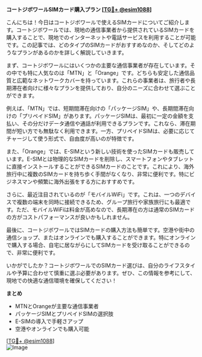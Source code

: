**コートジボワールSIMカード購入プラン [[TG💪+ @esim1088](https://t.me/s/esim1088)]**

こんにちは！今日はコートジボワールで使えるSIMカードについてご紹介します。コートジボワールでは、現地の通信事業者から提供されているSIMカードを購入することで、現地でのインターネットや電話サービスを利用することが可能です。この記事では、どのタイプのSIMカードがおすすめなのか、そしてどのようなプランがあるのかを詳しく解説していきます。

まず、コートジボワールにはいくつかの主要な通信事業者が存在しています。その中でも特に人気なのは「MTN」と「Orange」です。どちらも安定した通信品質と広範なネットワークカバーを持っています。これらの事業者は、旅行者や長期滞在者向けに様々なプランを提供しており、自分のニーズに合わせて選ぶことができます。

例えば、「MTN」では、短期間滞在向けの「パッケージSIM」や、長期間滞在向けの「プリペイドSIM」があります。パッケージSIMは、最初に一定の金額を支払い、その分だけデータ通信や通話が利用できるプランです。これなら、滞在期間が短い方でも無駄なく利用できます。一方、プリペイドSIMは、必要に応じてチャージして使う形式で、自由度が高いのが特徴です。

また、「Orange」では、E-SIMという新しい技術を使ったSIMカードも販売しています。E-SIMとは物理的なSIMカードを削除し、スマートフォンやタブレットに直接インストールすることができるSIMカードのことです。これにより、海外旅行中に複数のSIMカードを持ち歩く手間がなくなり、非常に便利です。特にビジネスマンや頻繁に海外出張をする方におすすめです。

さらに、最近注目されているのが「モバイルWiFi」です。これは、一つのデバイスで複数の端末を同時に接続できるため、グループ旅行や家族旅行にも最適です。ただ、モバイルWiFiは料金が高めなので、長期滞在の方は通常のSIMカードの方がコストパフォーマンスが良いかもしれません。

最後に、コートジボワールではSIMカードの購入方法も簡単です。空港や街中の通信ショップ、またはオンラインでも購入することができます。特にオンラインで購入する場合、自宅に居ながらにしてSIMカードを受け取ることができるので、非常に便利です。

いかがでしたか？コートジボワールでのSIMカード選びは、自分のライフスタイルや予算に合わせて慎重に選ぶ必要があります。ぜひ、この情報を参考にして、現地での快適な通信環境を確保してください！

**まとめ**
- MTNとOrangeが主要な通信事業者
- パッケージSIMとプリペイドSIMの選択肢
- E-SIMの導入で手軽さアップ
- 空港やオンラインでも購入可能

[[TG💪+ @esim1088](https://t.me/s/esim1088)]  
![Image](https://i.postimg.cc/Y0z9fWf4/image.png)
